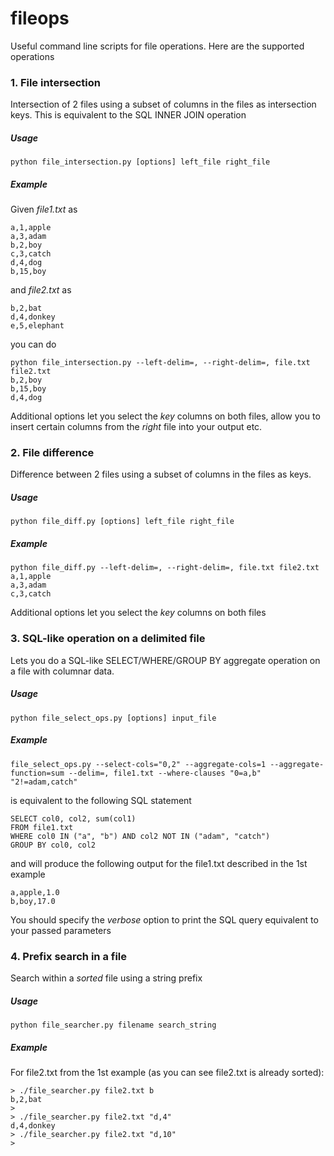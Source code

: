 fileops
====================

Useful command line scripts for file operations. Here are the supported operations

### 1. File intersection
Intersection of 2 files using a subset of columns in the files as intersection keys. This is equivalent to the SQL INNER JOIN operation
##### Usage
    python file_intersection.py [options] left_file right_file

##### Example
Given *file1.txt* as

    a,1,apple
    a,3,adam
    b,2,boy
    c,3,catch
    d,4,dog
    b,15,boy

and *file2.txt* as

    b,2,bat
    d,4,donkey
    e,5,elephant   

you can do
  
    python file_intersection.py --left-delim=, --right-delim=, file.txt file2.txt
    b,2,boy
    b,15,boy
    d,4,dog
    
Additional options let you select the *key* columns on both files, allow you to insert certain columns from the *right* file into your output etc.

### 2. File difference
Difference between 2 files using a subset of columns in the files as keys.
##### Usage
    python file_diff.py [options] left_file right_file

##### Example
    
    python file_diff.py --left-delim=, --right-delim=, file.txt file2.txt
    a,1,apple
    a,3,adam
    c,3,catch

Additional options let you select the *key* columns on both files

### 3. SQL-like operation on a delimited file
Lets you do a SQL-like SELECT/WHERE/GROUP BY aggregate operation on a file with columnar data. 

##### Usage
    python file_select_ops.py [options] input_file
    
##### Example

    file_select_ops.py --select-cols="0,2" --aggregate-cols=1 --aggregate-function=sum --delim=, file1.txt --where-clauses "0=a,b" "2!=adam,catch" 

is equivalent to the following SQL statement    

    SELECT col0, col2, sum(col1)
    FROM file1.txt
    WHERE col0 IN ("a", "b") AND col2 NOT IN ("adam", "catch")
    GROUP BY col0, col2

and will produce the following output for the file1.txt described in the 1st example

    a,apple,1.0
    b,boy,17.0

You should specify the *verbose* option to print the SQL query equivalent to your passed parameters

### 4. Prefix search in a file
Search within a *sorted* file using a string prefix

##### Usage
    python file_searcher.py filename search_string

##### Example

For file2.txt from the 1st example (as you can see file2.txt is already sorted):

    > ./file_searcher.py file2.txt b
    b,2,bat
    >
    > ./file_searcher.py file2.txt "d,4"
    d,4,donkey
    > ./file_searcher.py file2.txt "d,10"
    >
    
